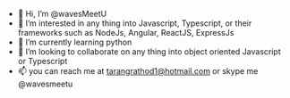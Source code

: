 - 👋 Hi, I’m @wavesMeetU
- 👀 I’m interested in any thing into Javascript, Typescript, or their frameworks such as NodeJs, Angular, ReactJS, ExpressJs 
- 🌱 I’m currently learning python
- 💞️ I’m looking to collaborate on any thing into object oriented Javascript or Typescript
- 📫 you can reach me at tarangrathod1@hotmail.com or skype me @wavesmeetu

<!---
wavesMeetU/wavesMeetU is a ✨ special ✨ repository because its `README.md` (this file) appears on your GitHub profile.
You can click the Preview link to take a look at your changes.
--->
